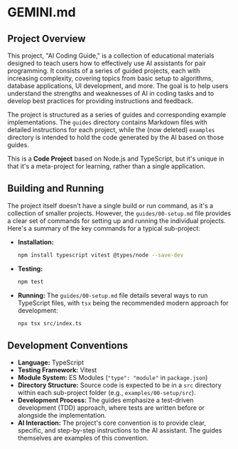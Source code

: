 # GEMINI.md

## Project Overview

This project, "AI Coding Guide," is a collection of educational materials designed to teach users how to effectively use AI assistants for pair programming. It consists of a series of guided projects, each with increasing complexity, covering topics from basic setup to algorithms, database applications, UI development, and more. The goal is to help users understand the strengths and weaknesses of AI in coding tasks and to develop best practices for providing instructions and feedback.

The project is structured as a series of guides and corresponding example implementations. The `guides` directory contains Markdown files with detailed instructions for each project, while the (now deleted) `examples` directory is intended to hold the code generated by the AI based on those guides.

This is a **Code Project** based on Node.js and TypeScript, but it's unique in that it's a meta-project for learning, rather than a single application.

## Building and Running

The project itself doesn't have a single build or run command, as it's a collection of smaller projects. However, the `guides/00-setup.md` file provides a clear set of commands for setting up and running the individual projects. Here's a summary of the key commands for a typical sub-project:

*   **Installation:**
    ```bash
    npm install typescript vitest @types/node --save-dev
    ```

*   **Testing:**
    ```bash
    npm test
    ```

*   **Running:**
    The `guides/00-setup.md` file details several ways to run TypeScript files, with `tsx` being the recommended modern approach for development:
    ```bash
    npx tsx src/index.ts
    ```

## Development Conventions

*   **Language:** TypeScript
*   **Testing Framework:** Vitest
*   **Module System:** ES Modules (`"type": "module"` in `package.json`)
*   **Directory Structure:** Source code is expected to be in a `src` directory within each sub-project folder (e.g., `examples/00-setup/src`).
*   **Development Process:** The guides emphasize a test-driven development (TDD) approach, where tests are written before or alongside the implementation.
*   **AI Interaction:** The project's core convention is to provide clear, specific, and step-by-step instructions to the AI assistant. The guides themselves are examples of this convention.
